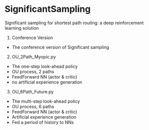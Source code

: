 # SignificantSampling
Significant sampling for shortest path routing: a deep reinforcement learning solution

1. Conference Version
- The conference version of Significant sampling

2. OU_2Path_Myopic.py
- The one-step look-ahead policy
- OU process, 2 paths
- FeedForward NN (actor & critic)
- no artificial experience generation

3. OU_6Path_Future.py
- The multi-step look-ahead policy
- OU process, 6 paths
- FeedForward NN (actor & critic)
- Artificial experience generation
- Fed a period of history to NNs
